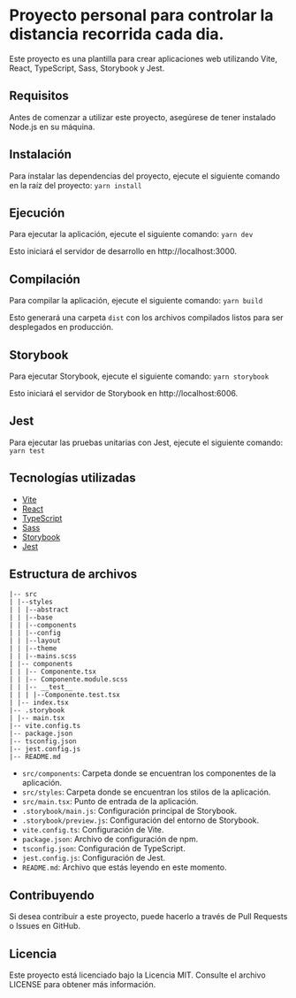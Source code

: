 # Proyecto personal para controlar la distancia recorrida cada dia.

Este proyecto es una plantilla para crear aplicaciones web utilizando Vite, React, TypeScript, Sass, Storybook y Jest.

## Requisitos

Antes de comenzar a utilizar este proyecto, asegúrese de tener instalado Node.js en su máquina.

## Instalación

Para instalar las dependencias del proyecto, ejecute el siguiente comando en la raíz del proyecto:
    ```yarn install```

## Ejecución

Para ejecutar la aplicación, ejecute el siguiente comando:
   ```yarn dev```

Esto iniciará el servidor de desarrollo en http://localhost:3000.

## Compilación

Para compilar la aplicación, ejecute el siguiente comando:
    ```yarn build```

Esto generará una carpeta `dist` con los archivos compilados listos para ser desplegados en producción.

## Storybook

Para ejecutar Storybook, ejecute el siguiente comando:
    ```yarn storybook``` 

Esto iniciará el servidor de Storybook en http://localhost:6006.

## Jest

Para ejecutar las pruebas unitarias con Jest, ejecute el siguiente comando:
    ```yarn test``` 

## Tecnologías utilizadas

- [Vite](https://vitejs.dev/)
- [React](https://reactjs.org/)
- [TypeScript](https://www.typescriptlang.org/)
- [Sass](https://sass-lang.com/)
- [Storybook](https://storybook.js.org/)
- [Jest](https://jestjs.io/)

## Estructura de archivos

    |-- src
    | |--styles
    | | |--abstract
    | | |--base
    | | |--components
    | | |--config
    | | |--layout
    | | |--theme
    | | |--mains.scss
    | |-- components
    | | |-- Componente.tsx
    | | |-- Componente.module.scss
    | | |-- __test__
    | | | |--Componente.test.tsx
    | |-- index.tsx
    |-- .storybook
    | |-- main.tsx
    |-- vite.config.ts
    |-- package.json
    |-- tsconfig.json
    |-- jest.config.js
    |-- README.md

- `src/components`: Carpeta donde se encuentran los componentes de la aplicación.
- `src/styles`: Carpeta donde se encuentran los stilos de la aplicación.
- `src/main.tsx`: Punto de entrada de la aplicación.
- `.storybook/main.js`: Configuración principal de Storybook.
- `.storybook/preview.js`: Configuración del entorno de Storybook.
- `vite.config.ts`: Configuración de Vite.
- `package.json`: Archivo de configuración de npm.
- `tsconfig.json`: Configuración de TypeScript.
- `jest.config.js`: Configuración de Jest.
- `README.md`: Archivo que estás leyendo en este momento.

## Contribuyendo

Si desea contribuir a este proyecto, puede hacerlo a través de Pull Requests o Issues en GitHub.

## Licencia

Este proyecto está licenciado bajo la Licencia MIT. Consulte el archivo LICENSE para obtener más información.